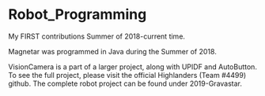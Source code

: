 # Robot_Programming
My FIRST contributions Summer of 2018-current time.

Magnetar was programmed in Java during the Summer of 2018.

VisionCamera is a part of a larger project, along with UPIDF and AutoButton. To see the full project, please visit the official Highlanders (Team #4499) github.
The complete robot project can be found under 2019-Gravastar.
